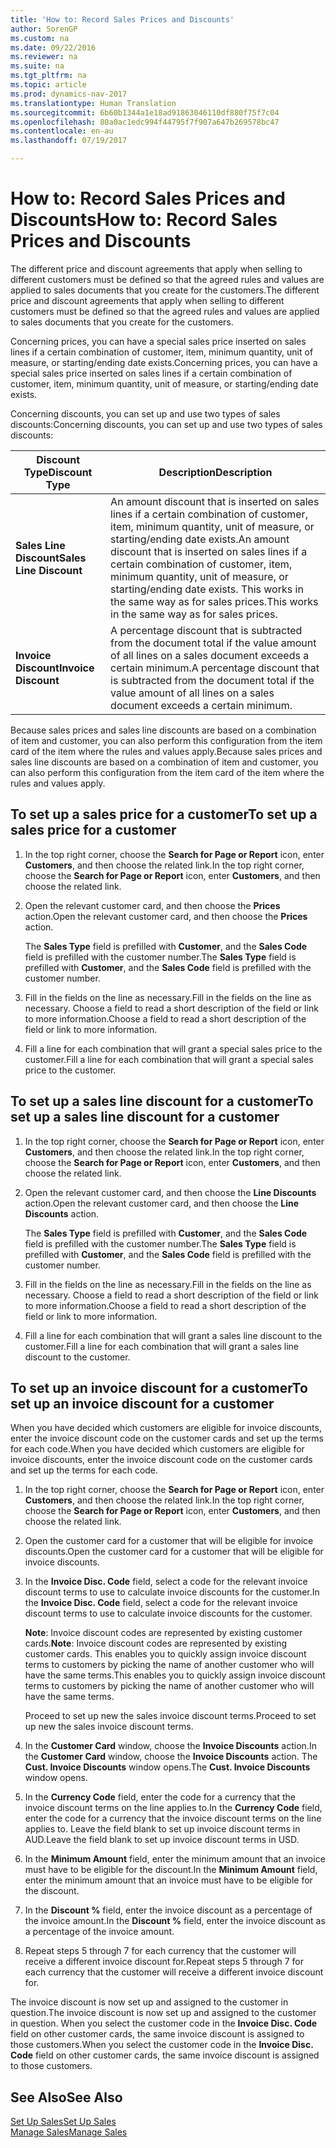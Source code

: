 ```yaml
---
title: 'How to: Record Sales Prices and Discounts'
author: SorenGP
ms.custom: na
ms.date: 09/22/2016
ms.reviewer: na
ms.suite: na
ms.tgt_pltfrm: na
ms.topic: article
ms.prod: dynamics-nav-2017
ms.translationtype: Human Translation
ms.sourcegitcommit: 6b60b1344a1e18ad91863046110df880f75f7c04
ms.openlocfilehash: 80a0ac1edc994f44795f7f907a647b269578bc47
ms.contentlocale: en-au
ms.lasthandoff: 07/19/2017

---
```


# <a name="how-to-record-sales-prices-and-discounts"></a><span data-ttu-id="7a0d5-102">How to: Record Sales Prices and Discounts</span><span class="sxs-lookup"><span data-stu-id="7a0d5-102">How to: Record Sales Prices and Discounts</span></span>
<span data-ttu-id="7a0d5-103">The different price and discount agreements that apply when selling to different customers must be defined so that the agreed rules and values are applied to sales documents that you create for the customers.</span><span class="sxs-lookup"><span data-stu-id="7a0d5-103">The different price and discount agreements that apply when selling to different customers must be defined so that the agreed rules and values are applied to sales documents that you create for the customers.</span></span>

<span data-ttu-id="7a0d5-104">Concerning prices, you can have a special sales price inserted on sales lines if a certain combination of customer, item, minimum quantity, unit of measure, or starting/ending date exists.</span><span class="sxs-lookup"><span data-stu-id="7a0d5-104">Concerning prices, you can have a special sales price inserted on sales lines if a certain combination of customer, item, minimum quantity, unit of measure, or starting/ending date exists.</span></span>

<span data-ttu-id="7a0d5-105">Concerning discounts, you can set up and use two types of sales discounts:</span><span class="sxs-lookup"><span data-stu-id="7a0d5-105">Concerning discounts, you can set up and use two types of sales discounts:</span></span>

|<span data-ttu-id="7a0d5-106">Discount Type</span><span class="sxs-lookup"><span data-stu-id="7a0d5-106">Discount Type</span></span> |<span data-ttu-id="7a0d5-107">Description</span><span class="sxs-lookup"><span data-stu-id="7a0d5-107">Description</span></span> |
|--------------|------------|
|<span data-ttu-id="7a0d5-108">**Sales Line Discount**</span><span class="sxs-lookup"><span data-stu-id="7a0d5-108">**Sales Line Discount**</span></span>|<span data-ttu-id="7a0d5-109">An amount discount that is inserted on sales lines if a certain combination of customer, item, minimum quantity, unit of measure, or starting/ending date exists.</span><span class="sxs-lookup"><span data-stu-id="7a0d5-109">An amount discount that is inserted on sales lines if a certain combination of customer, item, minimum quantity, unit of measure, or starting/ending date exists.</span></span> <span data-ttu-id="7a0d5-110">This works in the same way as for sales prices.</span><span class="sxs-lookup"><span data-stu-id="7a0d5-110">This works in the same way as for sales prices.</span></span>|
|<span data-ttu-id="7a0d5-111">**Invoice Discount**</span><span class="sxs-lookup"><span data-stu-id="7a0d5-111">**Invoice Discount**</span></span>|<span data-ttu-id="7a0d5-112">A percentage discount that is subtracted from the document total if the value amount of all lines on a sales document exceeds a certain minimum.</span><span class="sxs-lookup"><span data-stu-id="7a0d5-112">A percentage discount that is subtracted from the document total if the value amount of all lines on a sales document exceeds a certain minimum.</span></span>|

<span data-ttu-id="7a0d5-113">Because sales prices and sales line discounts are based on a combination of item and customer, you can also perform this configuration from the item card of the item where the rules and values apply.</span><span class="sxs-lookup"><span data-stu-id="7a0d5-113">Because sales prices and sales line discounts are based on a combination of item and customer, you can also perform this configuration from the item card of the item where the rules and values apply.</span></span>

## <a name="to-set-up-a-sales-price-for-a-customer"></a><span data-ttu-id="7a0d5-114">To set up a sales price for a customer</span><span class="sxs-lookup"><span data-stu-id="7a0d5-114">To set up a sales price for a customer</span></span>
1. <span data-ttu-id="7a0d5-115">In the top right corner, choose the **Search for Page or Report** icon, enter **Customers**, and then choose the related link.</span><span class="sxs-lookup"><span data-stu-id="7a0d5-115">In the top right corner, choose the **Search for Page or Report** icon, enter **Customers**, and then choose the related link.</span></span>
2. <span data-ttu-id="7a0d5-116">Open the relevant customer card, and then choose the **Prices** action.</span><span class="sxs-lookup"><span data-stu-id="7a0d5-116">Open the relevant customer card, and then choose the **Prices** action.</span></span>

    <span data-ttu-id="7a0d5-117">The **Sales Type** field is prefilled with **Customer**, and the **Sales Code** field is prefilled with the customer number.</span><span class="sxs-lookup"><span data-stu-id="7a0d5-117">The **Sales Type** field is prefilled with **Customer**, and the **Sales Code** field is prefilled with the customer number.</span></span>
3. <span data-ttu-id="7a0d5-118">Fill in the fields on the line as necessary.</span><span class="sxs-lookup"><span data-stu-id="7a0d5-118">Fill in the fields on the line as necessary.</span></span> <span data-ttu-id="7a0d5-119">Choose a field to read a short description of the field or link to more information.</span><span class="sxs-lookup"><span data-stu-id="7a0d5-119">Choose a field to read a short description of the field or link to more information.</span></span>
4. <span data-ttu-id="7a0d5-120">Fill a line for each combination that will grant a special sales price to the customer.</span><span class="sxs-lookup"><span data-stu-id="7a0d5-120">Fill a line for each combination that will grant a special sales price to the customer.</span></span>

## <a name="to-set-up-a-sales-line-discount-for-a-customer"></a><span data-ttu-id="7a0d5-121">To set up a sales line discount for a customer</span><span class="sxs-lookup"><span data-stu-id="7a0d5-121">To set up a sales line discount for a customer</span></span>
1. <span data-ttu-id="7a0d5-122">In the top right corner, choose the **Search for Page or Report** icon, enter **Customers**, and then choose the related link.</span><span class="sxs-lookup"><span data-stu-id="7a0d5-122">In the top right corner, choose the **Search for Page or Report** icon, enter **Customers**, and then choose the related link.</span></span>
2. <span data-ttu-id="7a0d5-123">Open the relevant customer card, and then choose the **Line Discounts** action.</span><span class="sxs-lookup"><span data-stu-id="7a0d5-123">Open the relevant customer card, and then choose the **Line Discounts** action.</span></span>

    <span data-ttu-id="7a0d5-124">The **Sales Type** field is prefilled with **Customer**, and the **Sales Code** field is prefilled with the customer number.</span><span class="sxs-lookup"><span data-stu-id="7a0d5-124">The **Sales Type** field is prefilled with **Customer**, and the **Sales Code** field is prefilled with the customer number.</span></span>
3.  <span data-ttu-id="7a0d5-125">Fill in the fields on the line as necessary.</span><span class="sxs-lookup"><span data-stu-id="7a0d5-125">Fill in the fields on the line as necessary.</span></span> <span data-ttu-id="7a0d5-126">Choose a field to read a short description of the field or link to more information.</span><span class="sxs-lookup"><span data-stu-id="7a0d5-126">Choose a field to read a short description of the field or link to more information.</span></span>
4. <span data-ttu-id="7a0d5-127">Fill a line for each combination that will grant a sales line discount to the customer.</span><span class="sxs-lookup"><span data-stu-id="7a0d5-127">Fill a line for each combination that will grant a sales line discount to the customer.</span></span>

## <a name="to-set-up-an-invoice-discount-for-a-customer"></a><span data-ttu-id="7a0d5-128">To set up an invoice discount for a customer</span><span class="sxs-lookup"><span data-stu-id="7a0d5-128">To set up an invoice discount for a customer</span></span>
<span data-ttu-id="7a0d5-129">When you have decided which customers are eligible for invoice discounts, enter the invoice discount code on the customer cards and set up the terms for each code.</span><span class="sxs-lookup"><span data-stu-id="7a0d5-129">When you have decided which customers are eligible for invoice discounts, enter the invoice discount code on the customer cards and set up the terms for each code.</span></span>

1. <span data-ttu-id="7a0d5-130">In the top right corner, choose the **Search for Page or Report** icon, enter **Customers**, and then choose the related link.</span><span class="sxs-lookup"><span data-stu-id="7a0d5-130">In the top right corner, choose the **Search for Page or Report** icon, enter **Customers**, and then choose the related link.</span></span>
2. <span data-ttu-id="7a0d5-131">Open the customer card for a customer that will be eligible for invoice discounts.</span><span class="sxs-lookup"><span data-stu-id="7a0d5-131">Open the customer card for a customer that will be eligible for invoice discounts.</span></span>
3. <span data-ttu-id="7a0d5-132">In the **Invoice Disc. Code** field, select a code for the relevant invoice discount terms to use to calculate invoice discounts for the customer.</span><span class="sxs-lookup"><span data-stu-id="7a0d5-132">In the **Invoice Disc. Code** field, select a code for the relevant invoice discount terms to use to calculate invoice discounts for the customer.</span></span>

    <span data-ttu-id="7a0d5-133">**Note**: Invoice discount codes are represented by existing customer cards.</span><span class="sxs-lookup"><span data-stu-id="7a0d5-133">**Note**: Invoice discount codes are represented by existing customer cards.</span></span> <span data-ttu-id="7a0d5-134">This enables you to quickly assign invoice discount terms to customers by picking the name of another customer who will have the same terms.</span><span class="sxs-lookup"><span data-stu-id="7a0d5-134">This enables you to quickly assign invoice discount terms to customers by picking the name of another customer who will have the same terms.</span></span>

    <span data-ttu-id="7a0d5-135">Proceed to set up new the sales invoice discount terms.</span><span class="sxs-lookup"><span data-stu-id="7a0d5-135">Proceed to set up new the sales invoice discount terms.</span></span>
4. <span data-ttu-id="7a0d5-136">In the **Customer Card** window, choose the **Invoice Discounts** action.</span><span class="sxs-lookup"><span data-stu-id="7a0d5-136">In the **Customer Card** window, choose the **Invoice Discounts** action.</span></span> <span data-ttu-id="7a0d5-137">The **Cust. Invoice Discounts** window opens.</span><span class="sxs-lookup"><span data-stu-id="7a0d5-137">The **Cust. Invoice Discounts** window opens.</span></span>
5. <span data-ttu-id="7a0d5-138">In the **Currency Code** field, enter the code for a currency that the invoice discount terms on the line applies to.</span><span class="sxs-lookup"><span data-stu-id="7a0d5-138">In the **Currency Code** field, enter the code for a currency that the invoice discount terms on the line applies to.</span></span> <span data-ttu-id="7a0d5-139">Leave the field blank to set up invoice discount terms in AUD.</span><span class="sxs-lookup"><span data-stu-id="7a0d5-139">Leave the field blank to set up invoice discount terms in USD.</span></span>
6. <span data-ttu-id="7a0d5-140">In the **Minimum Amount** field, enter the minimum amount that an invoice must have to be eligible for the discount.</span><span class="sxs-lookup"><span data-stu-id="7a0d5-140">In the **Minimum Amount** field, enter the minimum amount that an invoice must have to be eligible for the discount.</span></span>
7. <span data-ttu-id="7a0d5-141">In the **Discount %** field, enter the invoice discount as a percentage of the invoice amount.</span><span class="sxs-lookup"><span data-stu-id="7a0d5-141">In the **Discount %** field, enter the invoice discount as a percentage of the invoice amount.</span></span>
8. <span data-ttu-id="7a0d5-142">Repeat steps 5 through 7 for each currency that the customer will receive a different invoice discount for.</span><span class="sxs-lookup"><span data-stu-id="7a0d5-142">Repeat steps 5 through 7 for each currency that the customer will receive a different invoice discount for.</span></span>

<span data-ttu-id="7a0d5-143">The invoice discount is now set up and assigned to the customer in question.</span><span class="sxs-lookup"><span data-stu-id="7a0d5-143">The invoice discount is now set up and assigned to the customer in question.</span></span> <span data-ttu-id="7a0d5-144">When you select the customer code in the **Invoice Disc. Code** field on other customer cards, the same invoice discount is assigned to those customers.</span><span class="sxs-lookup"><span data-stu-id="7a0d5-144">When you select the customer code in the **Invoice Disc. Code** field on other customer cards, the same invoice discount is assigned to those customers.</span></span>

## <a name="see-also"></a><span data-ttu-id="7a0d5-145">See Also</span><span class="sxs-lookup"><span data-stu-id="7a0d5-145">See Also</span></span>  
[<span data-ttu-id="7a0d5-146">Set Up Sales</span><span class="sxs-lookup"><span data-stu-id="7a0d5-146">Set Up Sales</span></span>](sales-setup-sales.md)  
[<span data-ttu-id="7a0d5-147">Manage Sales</span><span class="sxs-lookup"><span data-stu-id="7a0d5-147">Manage Sales</span></span>](sales-manage-sales.md)

